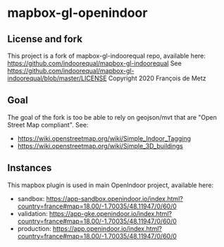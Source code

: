 # mapbox-gl-openindoor

## License and fork

This project is a fork of mapbox-gl-indoorequal repo, available here: https://github.com/indoorequal/mapbox-gl-indoorequal
See https://github.com/indoorequal/mapbox-gl-indoorequal/blob/master/LICENSE
Copyright 2020 François de Metz

## Goal

The goal of the fork is too be able to rely on geojson/mvt that are "Open Street Map compliant".
See:
* https://wiki.openstreetmap.org/wiki/Simple_Indoor_Tagging
* https://wiki.openstreetmap.org/wiki/Simple_3D_buildings

## Instances

This mapbox plugin is used in main OpenIndoor project, available here:
* sandbox: https://app-sandbox.openindoor.io/index.html?country=france#map=18.00/-1.70035/48.11947/0/60/0
* validation: https://app-gke.openindoor.io/index.html?country=france#map=18.00/-1.70035/48.11947/0/60/0
* production: https://app.openindoor.io/index.html?country=france#map=18.00/-1.70035/48.11947/0/60/0
